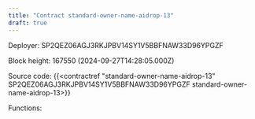 ```yaml
---
title: "Contract standard-owner-name-aidrop-13"
draft: true
---
```

Deployer: SP2QEZ06AGJ3RKJPBV14SY1V5BBFNAW33D96YPGZF


 



Block height: 167550 (2024-09-27T14:28:05.000Z)

Source code: {{<contractref "standard-owner-name-aidrop-13" SP2QEZ06AGJ3RKJPBV14SY1V5BBFNAW33D96YPGZF standard-owner-name-aidrop-13>}}

Functions:


